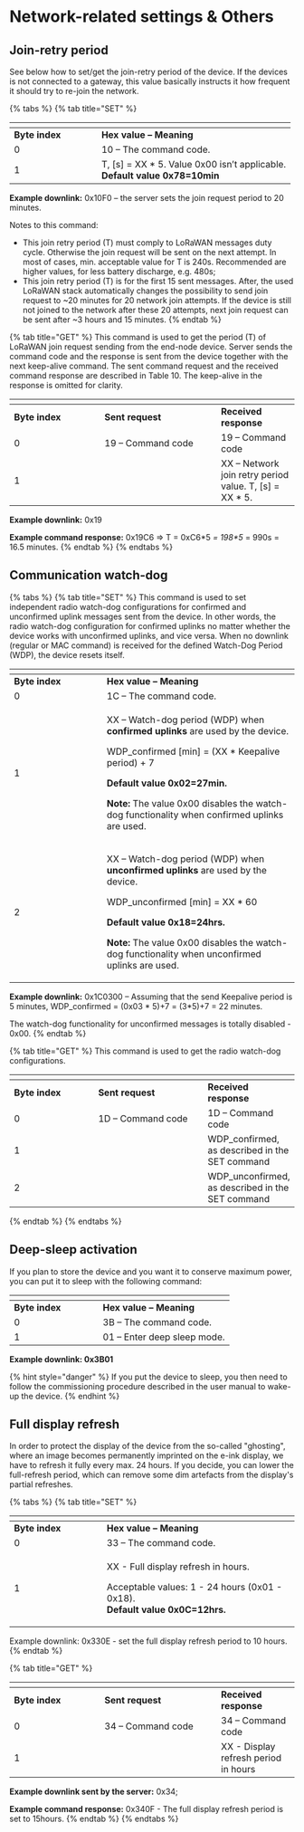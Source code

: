 # Network-related settings & Others

## Join-retry period

See below how to set/get the join-retry period of the device. If the devices is not connected to a gateway, this value basically instructs it how frequent it should try to re-join the network.

{% tabs %}
{% tab title="SET" %}


<table data-header-hidden><thead><tr><th width="138.66666666666669"></th><th></th></tr></thead><tbody><tr><td><strong>Byte index</strong></td><td><strong>Hex value – Meaning</strong></td></tr><tr><td>0</td><td>10 – The command code.</td></tr><tr><td>1</td><td>T, [s] = XX * 5. Value 0x00 isn’t applicable.<br><strong>Default</strong> <strong>value 0x78=10min</strong></td></tr></tbody></table>

**Example downlink:** 0x10F0 – the server sets the join request period to 20 minutes.

&#x20;Notes to this command:

* This join retry period (T) must comply to LoRaWAN messages duty cycle. Otherwise the join request will be sent on the next attempt. In most of cases, min. acceptable value for T is 240s. Recommended are higher values, for less battery discharge, e.g. 480s;
* This join retry period (T) is for the first 15 sent messages. After, the used LoRaWAN stack automatically changes the possibility to send join request to \~20 minutes for 20 network join attempts. If the device is still not joined to the network after these 20 attempts, next join request can be sent after \~3 hours and 15 minutes.
{% endtab %}

{% tab title="GET" %}
This command is used to get the period (T) of LoRaWAN join request sending from the end-node device. Server sends the command code and the response is sent from the device together with the next keep-alive command. The sent command request and the received command response are described in Table 10. The keep-alive in the response is omitted for clarity.

<table data-header-hidden><thead><tr><th width="143.99999999999997"></th><th width="190"></th><th></th></tr></thead><tbody><tr><td><strong>Byte index</strong></td><td><strong>Sent request</strong></td><td><strong>Received response</strong></td></tr><tr><td>0</td><td>19 – Command code</td><td>19 – Command code</td></tr><tr><td>1</td><td> </td><td>XX – Network join retry period value. T, [s] = XX * 5.</td></tr></tbody></table>

**Example downlink:** 0x19

**Example command response:** 0x19C6 => T = 0xC6\*5 _= 198\*5_ = 990s = 16.5 minutes.
{% endtab %}
{% endtabs %}

## Communication watch-dog

{% tabs %}
{% tab title="SET" %}
This command is used to set independent radio watch-dog configurations for confirmed and unconfirmed uplink messages sent from the device. In other words, the radio watch-dog configuration for confirmed uplinks no matter whether the device works with unconfirmed uplinks, and vice versa. When no downlink (regular or MAC command) is received for the defined Watch-Dog Period (WDP), the device resets itself.&#x20;

<table data-header-hidden><thead><tr><th width="147.99999999999997"></th><th></th></tr></thead><tbody><tr><td><strong>Byte index</strong></td><td><strong>Hex value – Meaning</strong></td></tr><tr><td>0</td><td>1C – The command code.</td></tr><tr><td>1</td><td><p>XX – Watch-dog period (WDP) when <strong>confirmed uplinks</strong> are used by the device.</p><p>WDP_confirmed [min] = (XX * Keepalive period) + 7</p><p><strong>Default value 0x02=27min.</strong></p><p></p><p><strong>Note:</strong> The value 0x00 disables the watch-dog functionality when confirmed uplinks are used.</p></td></tr><tr><td>2</td><td><p>XX – Watch-dog period (WDP) when <strong>unconfirmed uplinks</strong> are used by the device.</p><p>WDP_unconfirmed [min] = XX * 60</p><p><strong>Default value 0x18=24hrs.</strong></p><p></p><p><strong>Note:</strong> The value 0x00 disables the watch-dog functionality when unconfirmed uplinks are used.</p></td></tr></tbody></table>

**Example downlink:** 0x1C0300 – Assuming that the send Keepalive period is 5 minutes,  WDP\_confirmed = (0x03 \* 5)+7 = (3\*5)+7 = 22 minutes.&#x20;

The watch-dog functionality for unconfirmed messages is totally disabled - 0x00.
{% endtab %}

{% tab title="GET" %}
This command is used to get the radio watch-dog configurations.

<table data-header-hidden><thead><tr><th width="143.99999999999997"></th><th width="190"></th><th></th></tr></thead><tbody><tr><td><strong>Byte index</strong></td><td><strong>Sent request</strong></td><td><strong>Received response</strong></td></tr><tr><td>0</td><td>1D – Command code</td><td>1D – Command code</td></tr><tr><td>1</td><td> </td><td>WDP_confirmed, as described in the SET command</td></tr><tr><td>2</td><td></td><td>WDP_unconfirmed, as described in the SET command</td></tr></tbody></table>
{% endtab %}
{% endtabs %}

## Deep-sleep activation

If you plan to store the device and you want it to conserve maximum power, you can put it to sleep with the following command:

<table data-header-hidden><thead><tr><th width="141"></th><th></th></tr></thead><tbody><tr><td><strong>Byte index</strong></td><td><strong>Hex value – Meaning</strong></td></tr><tr><td>0</td><td>3B – The command code.</td></tr><tr><td>1</td><td>01 – Enter deep sleep mode. </td></tr></tbody></table>

**Example downlink: 0x3B01**

{% hint style="danger" %}
If you put the device to sleep, you then need to follow the commissioning procedure described in the user manual to wake-up the device.
{% endhint %}

## Full display refresh

In order to protect the display of the device from the so-called "ghosting", where an image becomes permanently imprinted on the e-ink display, we have to refresh it fully every max. 24 hours. If you decide, you can lower the full-refresh period, which can remove some dim artefacts from the display's partial refreshes.

{% tabs %}
{% tab title="SET" %}
<table data-header-hidden><thead><tr><th width="147.99999999999997"></th><th></th></tr></thead><tbody><tr><td><strong>Byte index</strong></td><td><strong>Hex value – Meaning</strong></td></tr><tr><td>0</td><td>33 – The command code.</td></tr><tr><td>1</td><td><p>XX - Full display refresh in hours. </p><p>Acceptable values: 1 - 24 hours (0x01 - 0x18).<br><strong>Default</strong> <strong>value 0x0C=12hrs.</strong></p></td></tr></tbody></table>

Example downlink: 0x330E - set the full display refresh period to 10 hours.
{% endtab %}

{% tab title="GET" %}


<table data-header-hidden><thead><tr><th width="143.99999999999997"></th><th width="190"></th><th></th></tr></thead><tbody><tr><td><strong>Byte index</strong></td><td><strong>Sent request</strong></td><td><strong>Received response</strong></td></tr><tr><td>0</td><td>34 – Command code</td><td>34 – Command code</td></tr><tr><td>1</td><td> </td><td>XX - Display refresh period in hours</td></tr></tbody></table>

**Example downlink sent by the server:** 0x34;

**Example command response:** 0x340F - The full display refresh period is set to 15hours.
{% endtab %}
{% endtabs %}
